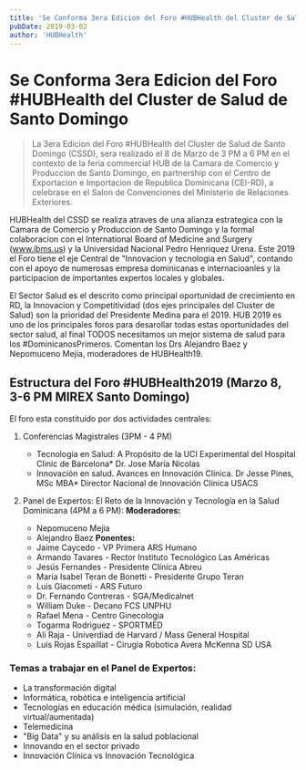 ```yaml
---
title: 'Se Conforma 3era Edicion del Foro #HUBHealth del Cluster de Salud de Santo Domingo'
pubDate: 2019-03-02
author: 'HUBHealth'
---
```


# Se Conforma 3era Edicion del Foro #HUBHealth del Cluster de Salud de Santo Domingo

> La 3era Edicion del Foro #HUBHealth del Cluster de Salud de Santo Domingo (CSSD), sera realizado el 8 de Marzo de 3 PM a 6 PM en el contexto de la feria commercial HUB de la Camara de Comercio y Produccion de Santo Domingo, en partnership con el Centro de Exportacion e Importacion de Republica Dominicana (CEI-RD), a celebrase en el Salon de Convenciones del Ministerio de Relaciones Exteriores.

HUBHealth del CSSD se realiza atraves de una alianza estrategica con la Camara de Comercio y Produccion de Santo Domingo y la formal colaboracion con el International Board of Medicine and Surgery (www.ibms.us) y la Universidad Nacional Pedro Henriquez Urena. Este 2019 el Foro tiene el eje Central de "Innovacion y tecnologia en Salud", contando con el apoyo de numerosas empresa dominicanas e internacioanles y la participacion de importantes expertos locales y globales.

El Sector Salud es el descrito como principal oportunidad de crecimiento en RD, la Innovacion y Competitividad (dos ejes principales del Cluster de Salud) son la prioridad del Presidente Medina para el 2019. HUB 2019 es uno de los principales foros para desarollar todas estas oportunidades del sector salud, al final TODOS necesitamos un mejor sistema de salud para los #DominicanosPrimeros. Comentan los Drs Alejandro Baez y Nepomuceno Mejia, moderadores de HUBHealth19.

## Estructura del Foro #HUBHealth2019 (Marzo 8, 3-6 PM MIREX Santo Domingo)

El foro esta constituido por dos actividades centrales:

1. Conferencias Magistrales (3PM - 4 PM)

   - Tecnología en Salud: A Propósito de la UCI Experimental del Hospital Clinic de Barcelona\* Dr. Jose María Nicolas
   - Innovación en salud. Avances en Innovación Clínica. Dr Jesse Pines, MSc MBA\* Director Nacional de Innovación Clínica USACS

2. Panel de Expertos: El Reto de la Innovación y Tecnología en la Salud Dominicana (4PM a 6 PM):
   **Moderadores:**

   - Nepomuceno Mejia
   - Alejandro Baez
     **Ponentes:**
   - Jaime Caycedo - VP Primera ARS Humano
   - Armando Tavares - Rector Instituto Tecnológico Las Américas
   - Jesús Fernandes - Presidente Clínica Abreu
   - Maria Isabel Teran de Bonetti - Presidente Grupo Teran
   - Luis Giacometi - ARS Futuro
   - Dr. Fernando Contreras - SGA/Medicalnet
   - William Duke - Decano FCS UNPHU
   - Rafael Mena - Centro Ginecologia
   - Togarma Rodriguez - SPORTMED
   - Ali Raja - Univerdiad de Harvard / Mass General Hospital
   - Luis Rojas Espaillat - Cirugia Robotica Avera McKenna SD USA

### Temas a trabajar en el Panel de Expertos:

- La transformación digital
- Informática, robótica e inteligencia artificial
- Tecnologías en educación médica (simulación, realidad virtual/aumentada)
- Telemedicina
- "Big Data" y su análisis en la salud poblacional
- Innovando en el sector privado
- Innovación Clínica vs Innovación Tecnológica
